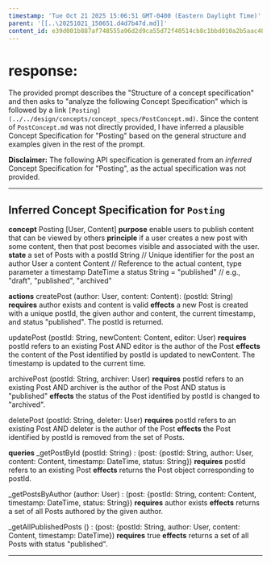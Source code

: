 ```yaml
---
timestamp: 'Tue Oct 21 2025 15:06:51 GMT-0400 (Eastern Daylight Time)'
parent: '[[..\20251021_150651.d4d7b47d.md]]'
content_id: e39d001b887af748555a96d2d9ca55d72f40514cb8c1bbd010a2b5aac486e442
---
```


# response:

The provided prompt describes the "Structure of a concept specification" and then asks to "analyze the following Concept Specification" which is followed by a link `[Posting](../../design/concepts/concept_specs/PostConcept.md)`. Since the content of `PostConcept.md` was not directly provided, I have inferred a plausible Concept Specification for "Posting" based on the general structure and examples given in the rest of the prompt.

**Disclaimer:** The following API specification is generated from an *inferred* Concept Specification for "Posting", as the actual specification was not provided.

***

## Inferred Concept Specification for `Posting`

**concept** Posting \[User, Content]
**purpose** enable users to publish content that can be viewed by others
**principle** if a user creates a new post with some content, then that post becomes visible and associated with the user.
**state**
a set of Posts with
a postId String // Unique identifier for the post
an author User
a content Content // Reference to the actual content, type parameter
a timestamp DateTime
a status String = "published" // e.g., "draft", "published", "archived"

**actions**
createPost (author: User, content: Content): (postId: String)
**requires** author exists and content is valid
**effects** a new Post is created with a unique postId, the given author and content, the current timestamp, and status "published". The postId is returned.

updatePost (postId: String, newContent: Content, editor: User)
**requires** postId refers to an existing Post AND editor is the author of the Post
**effects** the content of the Post identified by postId is updated to newContent. The timestamp is updated to the current time.

archivePost (postId: String, archiver: User)
**requires** postId refers to an existing Post AND archiver is the author of the Post AND status is "published"
**effects** the status of the Post identified by postId is changed to "archived".

deletePost (postId: String, deleter: User)
**requires** postId refers to an existing Post AND deleter is the author of the Post
**effects** the Post identified by postId is removed from the set of Posts.

**queries**
\_getPostById (postId: String) : (post: {postId: String, author: User, content: Content, timestamp: DateTime, status: String})
**requires** postId refers to an existing Post
**effects** returns the Post object corresponding to postId.

\_getPostsByAuthor (author: User) : (post: {postId: String, content: Content, timestamp: DateTime, status: String})
**requires** author exists
**effects** returns a set of all Posts authored by the given author.

\_getAllPublishedPosts () : (post: {postId: String, author: User, content: Content, timestamp: DateTime})
**requires** true
**effects** returns a set of all Posts with status "published".

***
